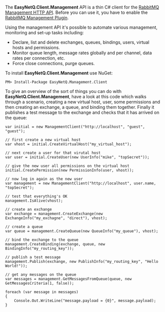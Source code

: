 The **EasyNetQ.Client.Management** API is a thin C# client for the [RabbitMQ Management HTTP API](http://hg.rabbitmq.com/rabbitmq-management/raw-file/3646dee55e02/priv/www-api/help.html). Before you can use it, you have to enable the [RabbitMQ Management Plugin](http://www.rabbitmq.com/management.html).

Using the management API it's possible to automate various management, monitoring and set-up tasks including:

* Declare, list and delete exchanges, queues, bindings, users, virtual hosts and permissions.
* Monitor queue length, message rates globally and per channel, data rates per connection, etc.
* Force close connections, purge queues.

To install **EasyNetQ.Client.Management** use NuGet:

    PM> Install-Package EasyNetQ.Management.Client

To give an overview of the sort of things you can do with **EasyNetQ.Client.Management**, have a look at this code which walks through a scenario, creating a new virtual host, user, some permissions and then creating an exchange, a queue, and binding them together. Finally it publishes a test message to the exchange and checks that it has arrived on the queue:

    var initial = new ManagementClient("http://localhost", "guest", "guest");

    // first create a new virtual host
    var vhost = initial.CreateVirtualHost("my_virtual_host");

    // next create a user for that virutal host
    var user = initial.CreateUser(new UserInfo("mike", "topSecret"));

    // give the new user all permissions on the virtual host
    initial.CreatePermission(new PermissionInfo(user, vhost));

    // now log in again as the new user
    var management = new ManagementClient("http://localhost", user.name, "topSecret");

    // test that everything's OK
    management.IsAlive(vhost);

    // create an exchange
    var exchange = management.CreateExchange(new ExchangeInfo("my_exchagne", "direct"), vhost);

    // create a queue
    var queue = management.CreateQueue(new QueueInfo("my_queue"), vhost);

    // bind the exchange to the queue
    management.CreateBinding(exchange, queue, new BindingInfo("my_routing_key"));

    // publish a test message
    management.Publish(exchange, new PublishInfo("my_routing_key", "Hello World!"));

    // get any messages on the queue
    var messages = management.GetMessagesFromQueue(queue, new GetMessagesCriteria(1, false));

    foreach (var message in messages)
    {
        Console.Out.WriteLine("message.payload = {0}", message.payload);
    }